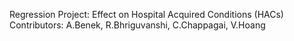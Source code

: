 Regression Project: Effect on Hospital Acquired Conditions (HACs)
Contributors: A.Benek, R.Bhriguvanshi, C.Chappagai, V.Hoang
